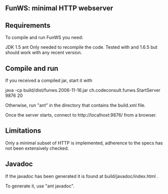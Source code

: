 FunWS: minimal HTTP webserver
------------------------------

Requirements
------------
To compile and run FunWS you need:

  JDK 1.5
  ant 
  	Only needed to recompile the code.
  	Tested with and 1.6.5 but should work with any recent version.
  
Compile and run
---------------
If you received a compiled jar, start it with

  java -cp build/dist/funws.2006-11-16.jar ch.codeconsult.funws.StartServer 9876 20

Otherwise, run "ant" in the directory that contains the build.xml file.

Once the server starts, connect to http://localhost:9876/ from a browser.

Limitations
-----------
Only a minimal subset of HTTP is implemented, adherence to the specs has not
been extensively checked.

Javadoc
-------------
If the javadoc has been generated it is found at build/javadoc/index.html .

To generate it, use "ant javadoc".
